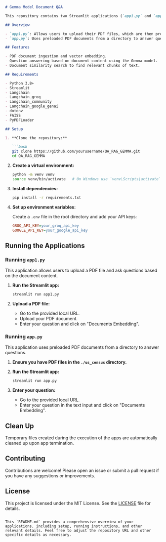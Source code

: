 

```markdown
# Gemma Model Document Q&A

This repository contains two Streamlit applications (`app1.py` and `app.py`) that use the Gemma model to answer questions based on the context provided in PDF documents. 

## Overview

- `app1.py`: Allows users to upload their PDF files, which are then processed to answer questions based on the content of the uploaded document.
- `app.py`: Uses preloaded PDF documents from a directory to answer questions based on their content.

## Features

- PDF document ingestion and vector embedding.
- Question answering based on document content using the Gemma model.
- Document similarity search to find relevant chunks of text.

## Requirements

- Python 3.8+
- Streamlit
- Langchain
- Langchain_groq
- Langchain_community
- Langchain_google_genai
- dotenv
- FAISS
- PyPDFLoader

## Setup

1. **Clone the repository:**

   ```bash
   git clone https://github.com/yourusername/QA_RAG_GEMMA.git
   cd QA_RAG_GEMMA
   ```

2. **Create a virtual environment:**

   ```bash
   python -m venv venv
   source venv/bin/activate   # On Windows use `venv\Scripts\activate`
   ```

3. **Install dependencies:**

   ```bash
   pip install -r requirements.txt
   ```

4. **Set up environment variables:**

   Create a `.env` file in the root directory and add your API keys:

   ```ini
   GROQ_API_KEY=your_groq_api_key
   GOOGLE_API_KEY=your_google_api_key
   ```

## Running the Applications

### Running `app1.py`

This application allows users to upload a PDF file and ask questions based on the document content.

1. **Run the Streamlit app:**

   ```bash
   streamlit run app1.py
   ```

2. **Upload a PDF file:**
   
   - Go to the provided local URL.
   - Upload your PDF document.
   - Enter your question and click on "Documents Embedding".

### Running `app.py`

This application uses preloaded PDF documents from a directory to answer questions.

1. **Ensure you have PDF files in the `./us_census` directory.**

2. **Run the Streamlit app:**

   ```bash
   streamlit run app.py
   ```

3. **Enter your question:**
   
   - Go to the provided local URL.
   - Enter your question in the text input and click on "Documents Embedding".

## Clean Up

Temporary files created during the execution of the apps are automatically cleaned up upon app termination.

## Contributing

Contributions are welcome! Please open an issue or submit a pull request if you have any suggestions or improvements.

## License

This project is licensed under the MIT License. See the [LICENSE](LICENSE) file for details.
```

This `README.md` provides a comprehensive overview of your applications, including setup, running instructions, and other relevant details. Feel free to adjust the repository URL and other specific details as necessary.
